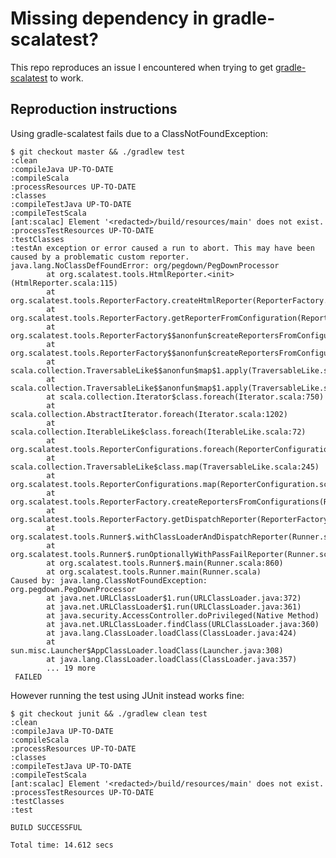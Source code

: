 Missing dependency in gradle-scalatest?
===

This repo reproduces an issue I encountered when trying to get
[gradle-scalatest][grsct] to work.

[grsct]: https://github.com/maiflai/gradle-scalatest


Reproduction instructions
---

Using gradle-scalatest fails due to a ClassNotFoundException:

    $ git checkout master && ./gradlew test
    :clean
    :compileJava UP-TO-DATE
    :compileScala
    :processResources UP-TO-DATE
    :classes
    :compileTestJava UP-TO-DATE
    :compileTestScala
    [ant:scalac] Element '<redacted>/build/resources/main' does not exist.
    :processTestResources UP-TO-DATE
    :testClasses
    :testAn exception or error caused a run to abort. This may have been caused by a problematic custom reporter.
    java.lang.NoClassDefFoundError: org/pegdown/PegDownProcessor
            at org.scalatest.tools.HtmlReporter.<init>(HtmlReporter.scala:115)
            at org.scalatest.tools.ReporterFactory.createHtmlReporter(ReporterFactory.scala:182)
            at org.scalatest.tools.ReporterFactory.getReporterFromConfiguration(ReporterFactory.scala:233)
            at org.scalatest.tools.ReporterFactory$$anonfun$createReportersFromConfigurations$1.apply(ReporterFactory.scala:242)
            at org.scalatest.tools.ReporterFactory$$anonfun$createReportersFromConfigurations$1.apply(ReporterFactory.scala:241)
            at scala.collection.TraversableLike$$anonfun$map$1.apply(TraversableLike.scala:245)
            at scala.collection.TraversableLike$$anonfun$map$1.apply(TraversableLike.scala:245)
            at scala.collection.Iterator$class.foreach(Iterator.scala:750)
            at scala.collection.AbstractIterator.foreach(Iterator.scala:1202)
            at scala.collection.IterableLike$class.foreach(IterableLike.scala:72)
            at org.scalatest.tools.ReporterConfigurations.foreach(ReporterConfiguration.scala:43)
            at scala.collection.TraversableLike$class.map(TraversableLike.scala:245)
            at org.scalatest.tools.ReporterConfigurations.map(ReporterConfiguration.scala:43)
            at org.scalatest.tools.ReporterFactory.createReportersFromConfigurations(ReporterFactory.scala:241)
            at org.scalatest.tools.ReporterFactory.getDispatchReporter(ReporterFactory.scala:245)
            at org.scalatest.tools.Runner$.withClassLoaderAndDispatchReporter(Runner.scala:2720)
            at org.scalatest.tools.Runner$.runOptionallyWithPassFailReporter(Runner.scala:1043)
            at org.scalatest.tools.Runner$.main(Runner.scala:860)
            at org.scalatest.tools.Runner.main(Runner.scala)
    Caused by: java.lang.ClassNotFoundException: org.pegdown.PegDownProcessor
            at java.net.URLClassLoader$1.run(URLClassLoader.java:372)
            at java.net.URLClassLoader$1.run(URLClassLoader.java:361)
            at java.security.AccessController.doPrivileged(Native Method)
            at java.net.URLClassLoader.findClass(URLClassLoader.java:360)
            at java.lang.ClassLoader.loadClass(ClassLoader.java:424)
            at sun.misc.Launcher$AppClassLoader.loadClass(Launcher.java:308)
            at java.lang.ClassLoader.loadClass(ClassLoader.java:357)
            ... 19 more
     FAILED

However running the test using JUnit instead works fine:

    $ git checkout junit && ./gradlew clean test
    :clean
    :compileJava UP-TO-DATE
    :compileScala
    :processResources UP-TO-DATE
    :classes
    :compileTestJava UP-TO-DATE
    :compileTestScala
    [ant:scalac] Element '<redacted>/build/resources/main' does not exist.
    :processTestResources UP-TO-DATE
    :testClasses
    :test

    BUILD SUCCESSFUL

    Total time: 14.612 secs
